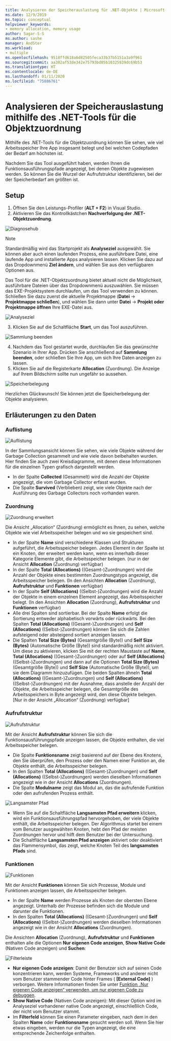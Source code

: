 ```yaml
---
title: Analysieren der Speicherauslastung für .NET-Objekte | Microsoft-Dokumentation
ms.date: 12/9/2019
ms.topic: conceptual
helpviewer_keywords:
- memory allocation, memory usage
author: Sagar-S-S
ms.author: sashe
manager: AndSter
ms.workload:
- multiple
ms.openlocfilehash: 9518ffd618a6d82505feca33b37b5151a3a9f961
ms.sourcegitcommit: aa302af53de342e75793bd05b10325939dc69b53
ms.translationtype: HT
ms.contentlocale: de-DE
ms.lasthandoff: 01/11/2020
ms.locfileid: "75886761"
---
```

# <a name="analyze-memory-usage-using-the-net-object-allocation-tool"></a>Analysieren der Speicherauslastung mithilfe des .NET-Tools für die Objektzuordnung

Mithilfe des .NET-Tools für die Objektzuordnung können Sie sehen, wie viel Arbeitsspeicher Ihre App insgesamt belegt und bei welchen Codepfaden der Bedarf am höchsten ist.

Nachdem Sie das Tool ausgeführt haben, werden Ihnen die Funktionsausführungspfade angezeigt, bei denen Objekte zugewiesen werden. So können Sie die Wurzel der Aufrufstruktur identifizieren, bei der der Speicherbedarf am größten ist.

## <a name="setup"></a>Setup

1. Öffnen Sie den Leistungs-Profiler (**ALT + F2**) in Visual Studio.
2.  Aktivieren Sie das Kontrollkästchen **Nachverfolgung der .NET-Objektzuordnung**.

![Diagnosehub](../profiling/media/diaghub.png "Diagnosehub")

> [!NOTE]
> Standardmäßig wird das Startprojekt als **Analyseziel** ausgewählt. Sie können aber auch einen laufenden Prozess, eine ausführbare Datei, eine laufende App und installierte Apps analysieren lassen. Klicken Sie dazu auf das Dropdownmenü **Ziel ändern**, und wählen Sie aus den verfügbaren Optionen aus.

   Das Tool für die .NET-Objektzuordnung bietet aktuell nicht die Möglichkeit, ausführbare Dateien über das Dropdownmenü auszuwählen. Sie müssen das EXE-Projektsystem durchlaufen, um das Tool verwenden zu können. Schließen Sie dazu zuerst die aktuelle Projektmappe (**Datei** -> **Projektmappe schließen**), und wählen Sie dann unter **Datei** -> **Projekt oder Projektmappe öffnen** Ihre EXE-Datei aus.

![Analyseziel](../profiling/media/analysistarget.png "Analyseziel")

3. Klicken Sie auf die Schaltfläche **Start**, um das Tool auszuführen.

![Sammlung beenden](../profiling/media/stopcollection.png "Sammlung beenden")

4. Nachdem das Tool gestartet wurde, durchlaufen Sie das gewünschte Szenario in Ihrer App. Drücken Sie anschließend auf **Sammlung beenden**, oder schließen Sie Ihre App, um sich Ihre Daten anzeigen zu lassen.
5. Klicken Sie auf die Registerkarte **Allocation** (Zuordnung). Die Anzeige auf Ihrem Bildschirm sollte nun ungefähr so aussehen.

![Speicherbelegung](../profiling/media/allocation.png "Zuordnung")

Herzlichen Glückwunsch! Sie können jetzt die Speicherbelegung der Objekte analysieren.

## <a name="understand-your-data"></a>Erläuterungen zu den Daten

### <a name="collection"></a>Auflistung

![Auflistung](../profiling/media/collection.png "Auflistung")

In der Sammlungsansicht können Sie sehen, wie viele Objekte während der Garbage Collection gesammelt und wie viele davon beibehalten wurden. Hier finden Sie auch zwei Kreisdiagramme, mit denen diese Informationen für die einzelnen Typen grafisch dargestellt werden.

- In der Spalte **Collected** (Gesammelt) wird die Anzahl der Objekte angezeigt, die vom Garbage Collector erfasst wurden.
- Die Spalte **Survived** (Verblieben) zeigt, wie viele Objekte nach der Ausführung des Garbage Collectors noch vorhanden waren.

### <a name="allocation"></a>Zuordnung

![Zuordnung erweitert](../profiling/media/allocationexpanded.png "Zuordnung erweitert")

Die Ansicht „Allocation“ (Zuordnung) ermöglicht es Ihnen, zu sehen, welche Objekte wie viel Arbeitsspeicher belegen und wo sie gespeichert sind.

- In der Spalte **Name** sind verschiedene Klassen und Strukturen aufgeführt, die Arbeitsspeicher belegen. Jedes Element in der Spalte ist ein Knoten, der erweitert werden kann, wenn es innerhalb dieser Kategorie Elemente gibt, die Arbeitsspeicher belegen. (nur in der Ansicht **Allocation** (Zuordnung) verfügbar)
- In der Spalte **Total (Allocations)** ((Gesamt-)Zuordnungen) wird die Anzahl der Objekte eines bestimmten Zuordnungstyps angezeigt, die Arbeitsspeicher belegen. (In den Ansichten **Allocation** (Zuordnung), **Aufrufstruktur** und **Funktionen** verfügbar)
- In der Spalte **Self (Allocations)** ((Selbst-)Zuordnungen) wird die Anzahl der Objekte in einem einzelnen Element angezeigt, das Arbeitsspeicher belegt. (In den Ansichten **Allocation** (Zuordnung), **Aufrufstruktur** und **Funktionen** verfügbar)
- Alle drei Spalten sind sortierbar. Bei der Spalte **Name** erfolgt die Sortierung entweder alphabetisch vorwärts oder rückwärts. Bei den Spalten **Total (Allocations)** ((Gesamt-)Zuordnungen) und **Self (Allocations)** ((Selbst-)Zuordnungen) können Sie sich die Zahlen aufsteigend oder absteigend sortiert anzeigen lassen.
- Die Spalten **Total Size (Bytes)** (Gesamtgröße (Byte)) und **Self Size (Bytes)** (Automatische Größe (Byte)) sind standardmäßig nicht aktiviert. Um diese zu aktivieren, klicken Sie mit der rechten Maustaste auf **Name**, **Total (Allocations)** ((Gesamt-)Zuordnungen) oder auf **Self (Allocations)** ((Selbst-)Zuordnungen) und dann auf die Optionen **Total Size (Bytes)** (Gesamtgröße (Byte)) und **Self Size** (Automatische Größe (Byte)), um sie dem Diagramm hinzuzufügen. Die beiden Spalten ähneln **Total (Allocations)** ((Gesamt-)Zuordnungen) und **Self (Allocations)** ((Selbst-)Zuordnungen) mit der Ausnahme, dass anstelle der Anzahl der Objekte, die Arbeitsspeicher belegen, die Gesamtgröße des Arbeitsspeichers in Byte angezeigt wird, den diese Objekte belegen. [Nur in der Ansicht „Allocation“ (Zuordnung) verfügbar]

### <a name="call-tree"></a>Aufrufstruktur

![Aufrufstruktur](../profiling/media/calltree.png "Aufrufstruktur")

Mit der Ansicht **Aufrufstruktur** können Sie sich die Funktionsausführungspfade anzeigen lassen, die Objekte enthalten, die viel Arbeitsspeicher belegen.

- Die Spalte **Funktionsname** zeigt basierend auf der Ebene des Knotens, den Sie überprüfen, den Prozess oder den Namen einer Funktion an, die Objekte enthält, die Arbeitsspeicher belegen.
- In den Spalten **Total (Allocations)** ((Gesamt-)Zuordnungen) und **Self (Allocations)** ((Selbst-)Zuordnungen) werden dieselben Informationen angezeigt wie in der Ansicht **Allocations** (Zuordnungen).
- Die Spalte **Modulname** zeigt das Modul an, das die aufrufende Funktion oder den aufrufenden Prozess enthält.

![Langsamster Pfad](../profiling/media/hotpath.png "Langsamster Pfad")

- Wenn Sie auf die Schaltfläche **Langsamsten Pfad erweitern** klicken, wird ein Funktionsausführungspfad hervorgehoben, der viele Objekte enthält, die Arbeitsspeicher belegen. Der Algorithmus startet bei einem vom Benutzer ausgewählten Knoten, hebt den Pfad der meisten Zuordnungen hervor und hilft dem Benutzer bei der Untersuchung.
- Die Schaltfläche **Langsamsten Pfad anzeigen** aktiviert oder deaktiviert das Flammensymbol, das zeigt, welche Knoten Teil des **langsamsten Pfads** sind.

### <a name="functions"></a>Funktionen

![Funktionen](../profiling/media/functions.png "Funktionen")

Mit der Ansicht **Funktionen** können Sie sich Prozesse, Module und Funktionen anzeigen lassen, die Arbeitsspeicher belegen.

- In der Spalte **Name** werden Prozesse als Knoten der obersten Ebene angezeigt. Unterhalb der Prozesse befinden sich die Module und darunter die Funktionen.
- In den Spalten **Total (Allocations)** ((Gesamt-)Zuordnungen) und **Self (Allocations)** ((Selbst-)Zuordnungen) werden dieselben Informationen angezeigt wie in der Ansicht **Allocations** (Zuordnungen).

Die Ansichten **Allocation** (Zuordnung), **Aufrufstruktur** und **Funktionen** enthalten alle die Optionen **Nur eigenen Code anzeigen**, **Show Native Code** (Nativen Code anzeigen) und **Suchen**:

![Filterleiste](../profiling/media/filterbar.png "Filterleiste")

- **Nur eigenen Code anzeigen**: Damit der Benutzer sich auf seinen Code konzentrieren kann, werden Systeme, Frameworks und anderer nicht vom Benutzer stammender Code hinter Frames ( **[External Code]** ) verborgen. Weitere Informationen finden Sie unter [Funktion „Nur eigenen Code anzeigen“ verwenden, um nur eigenen Code zu debuggen](../debugger/just-my-code.md).
- **Show Native Code** (Nativen Code anzeigen): Mit dieser Option wird im Analyseziel vorhandener native Code angezeigt, einschließlich Code, der nicht vom Benutzer stammt.
- Im **Filterfeld** können Sie einen Parameter eingeben, nach dem in den Spalten **Name** oder **Funktionsname** gesucht werden soll. Wenn Sie hier etwas eingeben, werden nur die Typen angezeigt, die eine entsprechende Zeichenfolge enthalten.
